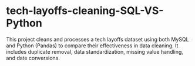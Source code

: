# tech-layoffs-cleaning-SQL-VS-Python
This project cleans and processes a tech layoffs dataset using both MySQL and Python (Pandas) to compare their effectiveness in data cleaning. It includes duplicate removal, data standardization, missing value handling, and date conversions.
